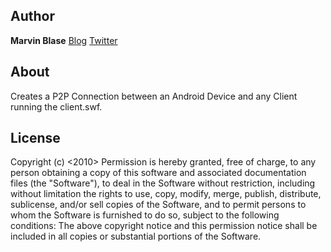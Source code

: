 ## Author
__Marvin Blase__ 
[Blog](www.beautifycode.com "Homepage")
[Twitter](www.twitter.com/@beautifycode "Twitter")


## About
Creates a P2P Connection between an Android Device and any Client running the client.swf.

## License
Copyright (c) <2010> <copyright holders>
Permission is hereby granted, free of charge, to any person obtaining a copy of this software and associated documentation files (the "Software"), to deal in the Software without restriction, including without limitation the rights to use, copy, modify, merge, publish, distribute, sublicense, and/or sell copies of the Software, and to permit persons to whom the Software is furnished to do so, subject to the following conditions:
The above copyright notice and this permission notice shall be included in all copies or substantial portions of the Software.
